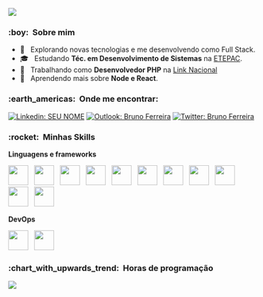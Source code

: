 <link rel="stylesheet" href="https://cdn.jsdelivr.net/gh/devicons/devicon@v2.14.0/devicon.min.css">

![](https://komarev.com/ghpvc/?username=srbrunoferreira&style=flat-square)

<h3> :boy: &nbsp;Sobre mim </h3>

- 🤔 &nbsp; Explorando novas tecnologias e me desenvolvendo como Full Stack.
- 🎓 &nbsp; Estudando **Téc. em Desenvolvimento de Sistemas** na <a href="https://www.linkedin.com/company/etepac/about/" target="_blank">ETEPAC</a>.
- 💼 &nbsp; Trabalhando como **Desenvolvedor PHP** na <a href="https://www.linkedin.com/company/linknacional/" target="_blank">Link Nacional</a>
- 🌱 &nbsp; Aprendendo mais sobre **Node e React**.

<h3> :earth_americas: &nbsp;Onde me encontrar: </h3>

[![Linkedin: SEU NOME](https://img.shields.io/badge/-brunoferreiradc-blue?style=flat-round&logo=Linkedin&logoColor=white&link=https://www.linkedin.com/in/brunoferreiradc/)](https://www.linkedin.com/in/brunoferreiradc/)
[![Outlook: Bruno Ferreira](https://img.shields.io/badge/-srbrunoferreira@outlook.com-006bed?style=flat-round&logo=Gmail&logoColor=white&link=mailto:srbrunoferreira@outlook.com)](mailto:srbrunoferreira@outlook.com)
[![Twitter: Bruno Ferreira](https://img.shields.io/badge/-Twitter-006bed?style=flat-round&logo=Twitter&logoColor=white&link=https://twitter.com/srbrunferreira)](https://twitter.com/srbrunferreira)

<h3> :rocket: &nbsp;Minhas Skills </h3>

**Linguagens e frameworks**
<div style="margin-bottom: 12px;">
  <img width="40" style="padding-right: 8px;" src="https://cdn.jsdelivr.net/gh/devicons/devicon/icons/vuejs/vuejs-original-wordmark.svg" />
  <img width="40" style="padding-right: 8px;" src="https://cdn.jsdelivr.net/gh/devicons/devicon/icons/react/react-original-wordmark.svg" />
  <img width="40" style="padding-right: 8px;" src="https://cdn.jsdelivr.net/gh/devicons/devicon/icons/html5/html5-original-wordmark.svg">
  <img width="40" style="padding-right: 8px;" src="https://cdn.jsdelivr.net/gh/devicons/devicon/icons/css3/css3-original-wordmark.svg" />
  <img width="40" style="padding-right: 8px;" src="https://cdn.jsdelivr.net/gh/devicons/devicon/icons/javascript/javascript-original.svg" />
  <img width="40" style="padding-right: 8px;" src="https://cdn.jsdelivr.net/gh/devicons/devicon/icons/php/php-plain.svg" />
  <img width="40" style="padding-right: 8px;" src="https://cdn.jsdelivr.net/gh/devicons/devicon/icons/nodejs/nodejs-plain-wordmark.svg" />
  <img width="40" style="padding-right: 8px;" src="https://cdn.jsdelivr.net/gh/devicons/devicon/icons/wordpress/wordpress-plain-wordmark.svg" />
  <img width="40" style="padding-right: 8px;" src="https://cdn.jsdelivr.net/gh/devicons/devicon/icons/mysql/mysql-plain-wordmark.svg" />
  <img width="40" style="padding-right: 8px;" src="https://cdn.jsdelivr.net/gh/devicons/devicon/icons/laravel/laravel-plain-wordmark.svg" />
  <img width="40" src="https://cdn.jsdelivr.net/gh/devicons/devicon/icons/python/python-original-wordmark.svg" />
</div>

**DevOps**

<div>
  <img width="40" style="margin-right: 8px;" src="https://cdn.jsdelivr.net/gh/devicons/devicon/icons/git/git-original-wordmark.svg" />
  <img width="40" src="https://cdn.jsdelivr.net/gh/devicons/devicon/icons/github/github-original-wordmark.svg" />
</div>


<h3> :chart_with_upwards_trend: &nbsp;Horas de programação </h3>

![](https://github-readme-stats.vercel.app/api/wakatime?username=srbrunoferreira&layout=compact&hide=e-mail,csv,batchfile,other,typescript,ini,text,xml,java,c)
